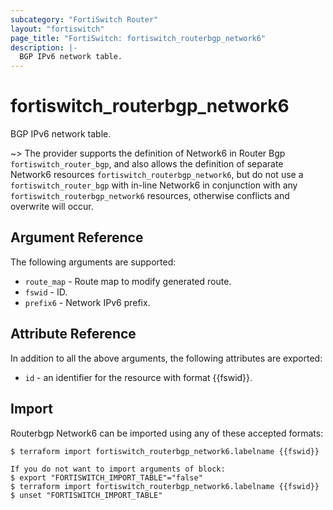 ```yaml
---
subcategory: "FortiSwitch Router"
layout: "fortiswitch"
page_title: "FortiSwitch: fortiswitch_routerbgp_network6"
description: |-
  BGP IPv6 network table.
---
```


# fortiswitch_routerbgp_network6
BGP IPv6 network table.

~> The provider supports the definition of Network6 in Router Bgp `fortiswitch_router_bgp`, and also allows the definition of separate Network6 resources `fortiswitch_routerbgp_network6`, but do not use a `fortiswitch_router_bgp` with in-line Network6 in conjunction with any `fortiswitch_routerbgp_network6` resources, otherwise conflicts and overwrite will occur.



## Argument Reference

The following arguments are supported:

* `route_map` - Route map to modify generated route.
* `fswid` - ID.
* `prefix6` - Network IPv6 prefix.


## Attribute Reference

In addition to all the above arguments, the following attributes are exported:
* `id` - an identifier for the resource with format {{fswid}}.

## Import

Routerbgp Network6 can be imported using any of these accepted formats:
```
$ terraform import fortiswitch_routerbgp_network6.labelname {{fswid}}

If you do not want to import arguments of block:
$ export "FORTISWITCH_IMPORT_TABLE"="false"
$ terraform import fortiswitch_routerbgp_network6.labelname {{fswid}}
$ unset "FORTISWITCH_IMPORT_TABLE"
```
